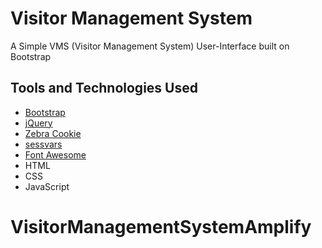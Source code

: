 # Visitor Management System
A Simple VMS (Visitor Management System) User-Interface built on Bootstrap

## Tools and Technologies Used
- [Bootstrap](https://getbootstrap.com/)
- [jQuery](https://jquery.com/)
- [Zebra Cookie](https://github.com/stefangabos/Zebra_Cookie)
- [sessvars](https://gist.github.com/LC2010/594793)
- [Font Awesome](https://fontawesome.com/)
- HTML
- CSS
- JavaScript
# VisitorManagementSystemAmplify
